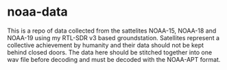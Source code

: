# noaa-data

This is a repo of data collected from the sattelites NOAA-15, NOAA-18 and NOAA-19 using my RTL-SDR v3 based groundstation. Satellites represent a collective achievement by humanity and their data should not be kept behind closed doors. The data here should be stitched together into one wav file before decoding and must be decoded with the NOAA-APT format.
